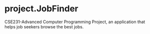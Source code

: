 # project.JobFinder
 CSE231-Advanced Computer Programming Project, an application that helps job seekers browse the best jobs.
